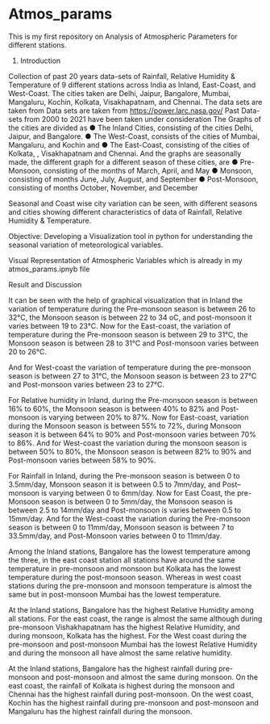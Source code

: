 # Atmos_params
This is my first repository on Analysis of Atmospheric Parameters for different stations.
1. Introduction   

Collection of past 20 years data-sets of Rainfall, Relative Humidity & Temperature of 9 different
stations across India as Inland, East-Coast, and West-Coast. The cities taken are Delhi, Jaipur,
Bangalore, Mumbai, Mangaluru, Kochin, Kolkata, Visakhapatnam, and Chennai.
The data sets are taken from Data sets are taken from https://power.larc.nasa.gov/
Past Data-sets from 2000 to 2021 have been taken under consideration
The Graphs of the cities are divided as
● The Inland Cities, consisting of the cities Delhi, Jaipur, and Bangalore.
● The West-Coast, consists of the cities of Mumbai, Mangaluru, and Kochin and
● The East-Coast, consisting of the cities of Kolkata, , Visakhapatnam and Chennai.
And the graphs are seasonally made, the different graph for a different season of these cities, are
● Pre-Monsoon, consisting of the months of March, April, and May
● Monsoon, consisting of months June, July, August, and September
● Post-Monsoon, consisting of months October, November, and December

Seasonal and Coast wise city variation can be seen, with different seasons and cities showing different
characteristics of data of Rainfall, Relative Humidity & Temperature.



Objective: Developing a Visualization tool in python for understanding the seasonal variation of
meteorological variables.


Visual Representation of Atmospheric Variables which is already in my atmos_params.ipnyb file


Result and Discussion

It can be seen with the help of graphical visualization that in Inland the variation of
temperature during the Pre-monsoon season is between 26 to 32°C, the Monsoon season is
between 22 to 34 oC, and post-monsoon it varies between 19 to 23°C.
Now for the East-coast, the variation of temperature during the Pre-monsoon season is
between 29 to 31°C, the Monsoon season is between 28 to 31°C and Post-monsoon varies
between 20 to 26°C.

And for West-coast the variation of temperature during the pre-monsoon season is between 27
to 31°C, the Monsoon season is between 23 to 27°C and Post-monsoon varies between 23 to
27°C.

For Relative humidity in Inland, during the Pre-monsoon season is between 16% to 60%, the
Monsoon season is between 40% to 82% and Post-monsoon is varying between 20% to 87%.
Now for East-coast, variation during the Monsoon season is between 55% to 72%, during
Monsoon season it is between 64% to 90% and Post-monsoon varies between 70% to 86%.
And for West-coast the variation during the monsoon season is between 50% to 80%, the
Monsoon season is between 82% to 90% and Post-monsoon varies between 58% to 90%.

For Rainfall in Inland, during the Pre-monsoon season is between 0 to 3.5mm/day, Monsoon
season it is between 0.5 to 7mm/day, and Post–monsoon is varying between 0 to 6mm/day.
Now for East Coast, the pre-Monsoon season is between 0 to 5mm/day, the Monsoon season is
between 2.5 to 14mm/day and Post-monsoon is varies between 0.5 to 15mm/day.
And for the West-coast the variation during the Pre-monsoon season is between 0 to
11mm/day, Monsoon season is between 7 to 33.5mm/day, and Post-Monsoon varies between 0
to 11mm/day.

Among the Inland stations, Bangalore has the lowest temperature among the three, in the east
coast station all stations have around the same temperature in pre-monsoon and monsoon but
Kolkata has the lowest temperature during the post-monsoon season. Whereas in west coast
stations during the pre-monsoon and monsoon temperature is almost the same but in
post-monsoon Mumbai has the lowest temperature.

At the Inland stations, Bangalore has the highest Relative Humidity among all stations. For the
east coast, the range is almost the same although during pre-monsoon Vishakhapatnam has the
highest Relative Humidity, and during monsoon, Kolkata has the highest. For the West coast
during the pre-monsoon and post-monsoon Mumbai has the lowest Relative Humidity and
during the monsoon all have almost the same relative humidity.

At the Inland stations, Bangalore has the highest rainfall during pre-monsoon and
post-monsoon and almost the same during monsoon. On the east coast, the rainfall of Kolkata
is highest during the monsoon and Chennai has the highest rainfall during post-monsoon. On
the west coast, Kochin has the highest rainfall during pre-monsoon and post-monsoon and
Mangaluru has the highest rainfall during the monsoon.
